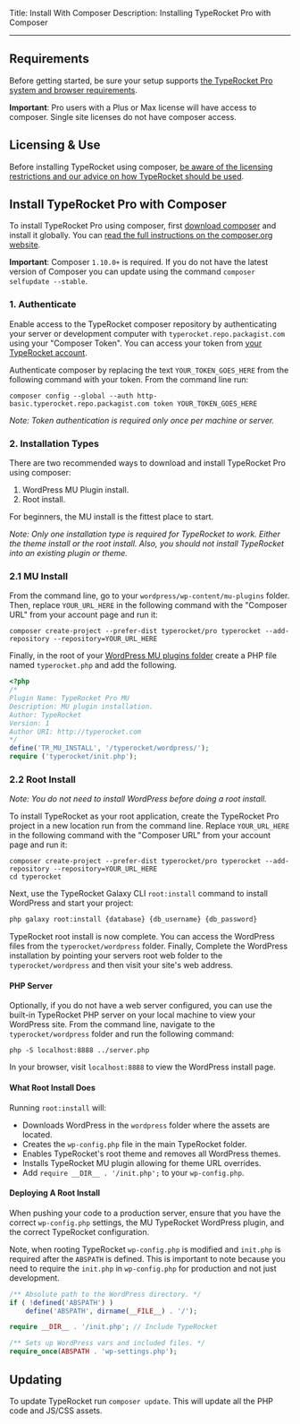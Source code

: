Title: Install With Composer
Description: Installing TypeRocket Pro with Composer

---


## Requirements

Before getting started, be sure your setup supports [the TypeRocket Pro system and browser requirements](/docs/v1/requirements).

**Important**: Pro users with a Plus or Max license will have access to composer. Single site licenses do not have composer access.

## Licensing & Use

Before installing TypeRocket using composer, [be aware of the licensing restrictions and our advice on how TypeRocket should be used](https://typerocket.com/how-to-use-and-install-typerocket/).

## Install TypeRocket Pro with Composer

To install TypeRocket Pro using composer, first [download composer](https://getcomposer.org/download/) and install it globally. You can [read the full instructions on the composer.org website](https://getcomposer.org/doc/00-intro.md).

**Important**: Composer `1.10.0+` is required. If you do not have the latest version of Composer you can update using the command `composer selfupdate --stable`.

### 1. Authenticate

Enable access to the TypeRocket composer repository by authenticating your server or development computer with `typerocket.repo.packagist.com` using your "Composer Token". You can access your token from [your TypeRocket account](https://typerocket.com/account/).

Authenticate composer by replacing the text `YOUR_TOKEN_GOES_HERE` from the following command with your token. From the command line run:

```
composer config --global --auth http-basic.typerocket.repo.packagist.com token YOUR_TOKEN_GOES_HERE
```

*Note: Token authentication is required only once per machine or server.*

### 2. Installation Types

There are two recommended ways to download and install TypeRocket Pro using composer:

1. WordPress MU Plugin install.
2. Root install.

For beginners, the MU install is the fittest place to start.

*Note: Only one installation type is required for TypeRocket to work. Either the theme install or the root install. Also, you should not install TypeRocket into an existing plugin or theme.*

### 2.1 MU Install

From the command line, go to your `wordpress/wp-content/mu-plugins` folder. Then, replace `YOUR_URL_HERE` in the following command with the "Composer URL" from your account page and run it:

```
composer create-project --prefer-dist typerocket/pro typerocket --add-repository --repository=YOUR_URL_HERE
```

Finally, in the root of your [WordPress MU plugins folder](https://wordpress.org/support/article/must-use-plugins/) create a PHP file named `typerocket.php` and add the following.

```php
<?php
/*
Plugin Name: TypeRocket Pro MU  
Description: MU plugin installation.  
Author: TypeRocket  
Version: 1  
Author URI: http://typerocket.com  
*/
define('TR_MU_INSTALL', '/typerocket/wordpress/');  
require ('typerocket/init.php');
```

### 2.2 Root Install

*Note: You do not need to install WordPress before doing a root install.*

To install TypeRocket as your root application, create the TypeRocket Pro project in a new location run from the command line. Replace `YOUR_URL_HERE` in the following command with the "Composer URL" from your account page and run it:

```
composer create-project --prefer-dist typerocket/pro typerocket --add-repository --repository=YOUR_URL_HERE
cd typerocket
```

Next, use the TypeRocket Galaxy CLI `root:install` command to install WordPress and start your project:

```bash
php galaxy root:install {database} {db_username} {db_password}
```

TypeRocket root install is now complete. You can access the WordPress files from the `typerocket/wordpress` folder. Finally, Complete the WordPress installation by pointing your servers root web folder to the `typerocket/wordpress` and then visit your site's web address.

#### PHP Server

Optionally, if you do not have a web server configured, you can use the built-in TypeRocket PHP server on your local machine to view your WordPress site. From the command line, navigate to the `typerocket/wordpress` folder and run the following command:

```
php -S localhost:8888 ../server.php
```

In your browser, visit `localhost:8888` to view the WordPress install page.

#### What Root Install Does

Running `root:install` will:

- Downloads WordPress in the `wordpress` folder where the assets are located.
- Creates the `wp-config.php` file in the main TypeRocket folder.
- Enables TypeRocket's root theme and removes all WordPress themes.
- Installs TypeRocket MU plugin allowing for theme URL overrides.
- Add `require __DIR__ . '/init.php';` to your `wp-config.php`.

#### Deploying A Root Install

When pushing your code to a production server, ensure that you have the correct `wp-config.php` settings, the MU TypeRocket WordPress plugin, and the correct TypeRocket configuration.

Note, when rooting TypeRocket `wp-config.php` is modified and `init.php` is required after the `ABSPATH` is defined. This is important to note because you need to require the `init.php` in `wp-config.php` for production and not just development.

```php
/** Absolute path to the WordPress directory. */
if ( !defined('ABSPATH') )
    define('ABSPATH', dirname(__FILE__) . '/');

require __DIR__ . '/init.php'; // Include TypeRocket

/** Sets up WordPress vars and included files. */
require_once(ABSPATH . 'wp-settings.php');
```

## Updating

To update TypeRocket run `composer update`. This will update all the PHP code and JS/CSS assets.